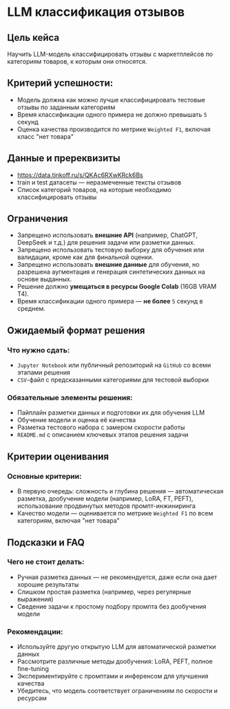 # LLM классификация отзывов

## Цель кейса

Научить LLM-модель классифицировать отзывы с маркетплейсов по категориям товаров, к которым они относятся.

## Критерий успешности:

* Модель должна как можно лучше классифицировать тестовые отзывы по заданным категориям
* Время классификации одного примера не должно превышать `5` секунд
* Оценка качества производится по метрике `Weighted F1`, включая класс "нет товара"

## Данные и пререквизиты

* https://data.tinkoff.ru/s/QKAc6RXwKRck6Bs
* train и test датасеты — неразмеченные тексты отзывов
* Список категорий товаров, на которые необходимо классифицировать отзывы

## Ограничения

* Запрещено использовать **внешние API** (например, ChatGPT, DeepSeek и т.д.) для решения задачи или разметки данных.
* Запрещено использовать тестовую выборку для обучения или валидации, кроме как для финальной оценки.
* Запрещено использовать **внешние данные** для обучения, но разрешена аугментация и генерация синтетических данных на основе выданных.
* Решение должно **умещаться в ресурсы Google Colab** (16GB VRAM T4).
* Время классификации одного примера — **не более** `5` секунд в среднем.

## Ожидаемый формат решения

### Что нужно сдать:

* `Jupyter Notebook` или публичный репозиторий на `GitHub` со всеми этапами решения
* `CSV`-файл с предсказанными категориями для тестовой выборки

### Обязательные элементы решения:

* Пайплайн разметки данных и подготовки их для обучения LLM
* Обучение модели и оценка её качества
* Разметка тестового набора с замером скорости работы
* `README.md` с описанием ключевых этапов решения задачи

## Критерии оценивания

### Основные критерии:

* В первую очередь: сложность и глубина решения — автоматическая разметка, дообучение модели (например, LoRA, FT, PEFT), использование продвинутых методов промпт-инжиниринга
* Качество модели — оценивается по метрике `Weighted F1` по всем категориям, включая "нет товара"

## Подсказки и FAQ

### Чего не стоит делать:

* Ручная разметка данных — не рекомендуется, даже если она дает хорошие результаты
* Слишком простая разметка (например, через регулярные выражения)
* Сведение задачи к простому подбору промпта без дообучения модели

### Рекомендации:

* Используйте другую открытую LLM для автоматической разметки данных
* Рассмотрите различные методы дообучения: LoRA, PEFT, полное fine-tuning
* Экспериментируйте с промптами и инференсом для улучшения качества
* Убедитесь, что модель соответствует ограничениям по скорости и ресурсам